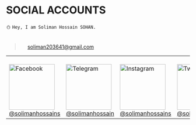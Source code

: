 # SOCIAL ACCOUNTS
:snowman: ```Hey, I am Soliman Hossain SOHAN. ```<br><br>
> <img src="https://edent.github.io/SuperTinyIcons/images/svg/gmail.svg" width="15"> soliman203641@gmail.com<br>
<table>
<tr>
<td><br><img src="https://edent.github.io/SuperTinyIcons/images/svg/facebook.svg" width="125" title="Facebook" /><br><a href="https://facebook.com/solimanhossains/">@solimanhossains</a></td>
<td><br><img src="https://edent.github.io/SuperTinyIcons/images/svg/telegram.svg" width="125" title="Telegram" /><br><a href="https://t.me/solimanhossain/">@solimanhossain</a></td>
<td><br><img src="https://edent.github.io/SuperTinyIcons/images/svg/instagram.svg" width="125" title="Instagram" /><br><a href="https://instagram.com/solimanhossains">@solimanhossains</a></td>
<td><br><img src="https://edent.github.io/SuperTinyIcons/images/svg/twitter.svg" width="125" title="Twitter" /><br><a href="https://twitter.com/solimanhossains">@solimanhossains</a></td>
<td><br><img src="https://edent.github.io/SuperTinyIcons/images/svg/linkedin.svg" width="125" title="LinkedIn" /><br><a href="https://bd.linkedin.com/in/solimanhossain">@solimanhossain</td>
</tr>
</table>
